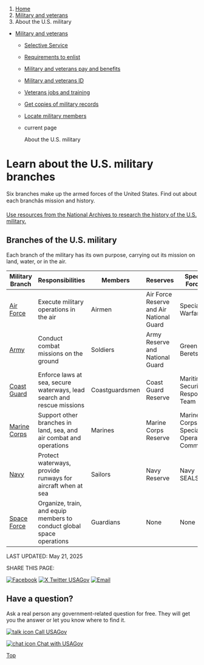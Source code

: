 1. [Home](/)
2. [Military and veterans](/military-and-veterans)
3. About the U.S. military

* [Military and veterans](/military-and-veterans)
  + [Selective Service](/selective-service)
  + [Requirements to enlist](/military-requirements)
  + [Military and veterans pay and benefits](/military-pay-benefits)
  + [Military and veterans ID](/military-veterans-id)
  + [Veterans jobs and training](/veteran-jobs-training)
  + [Get copies of military records](/military-records)
  + [Locate military members](/locate-military-members)
  + current page

    About the U.S. military

Learn about the U.S. military branches
======================================

Six branches make up the armed forces of the United States. Find out about each branchâs mission and history.

[Use resources from the National Archives to research the history of the U.S. military.](https://www.archives.gov/research/alic/reference/military/american-military-history)

**Branches of the U.S. military**
---------------------------------

Each branch of the military has its own purpose, carrying out its mission on land, water, or in the air.

| Military Branch | Responsibilities | Members | Reserves | Special Forces |
| --- | --- | --- | --- | --- |
| [Air Force](https://www.af.mil/) | Execute military operations in the air | Airmen | Air Force Reserve and Air National Guard | Special Warfare |
| [Army](https://www.army.mil/) | Conduct combat missions on the ground | Soldiers | Army Reserve and National Guard | Green Berets |
| [Coast Guard](https://www.uscg.mil/) | Enforce laws at sea, secure waterways, lead search and rescue missions | Coastguardsmen | Coast Guard Reserve | Maritime Security Response Team |
| [Marine Corps](https://www.marines.mil/) | Support other branches in land, sea, and air combat and operations | Marines | Marine Corps Reserve | Marine Corps Special Operations Command |
| [Navy](https://www.navy.mil/) | Protect waterways, provide runways for aircraft when at sea | Sailors | Navy Reserve | Navy SEALS |
| [Space Force](https://www.spaceforce.mil/) | Organize, train, and equip members to conduct global space operations | Guardians | None | None |

LAST UPDATED:
May 21, 2025

SHARE THIS PAGE:

[![Facebook](/themes/custom/usagov/images/social-media-icons/Facebook_Icon.svg)](https://www.facebook.com/sharer/sharer.php?u=https://www.usa.gov/us-military&v=3)
[![X Twitter USAGov](/themes/custom/usagov/images/social-media-icons/X_Twitter_Icon.svg?version=2)](https://twitter.com/intent/tweet?source=webclient&text=https://www.usa.gov/us-military)
[![Email](/themes/custom/usagov/images/social-media-icons/Email_Icon.svg?version=2)](mailto:?subject=https://www.usa.gov/us-military)

Have a question?
----------------

Ask a real person any government-related question for free. They will get you the answer or let you know where to find it.

[![talk icon](/themes/custom/usagov/images/ICONS_talk.png)
Call USAGov](/phone)

[![chat icon](/themes/custom/usagov/images/ICONS_chat.png)
Chat with USAGov](/chat)

[Top](#main-content)